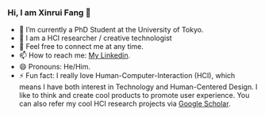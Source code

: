 ### Hi, I am Xinrui Fang 👋

- 🔭 I’m currently a PhD Student at the University of Tokyo. 
- 🌱 I am a HCI researcher / creative technologist
- 💬 Feel free to connect me at any time.
- 📫 How to reach me: [My Linkedin](https://www.linkedin.com/in/xinrui-fang/).
- 😄 Pronouns: He/Him.
- ⚡ Fun fact: I really love Human-Computer-Interaction (HCI), which means I have both interest in Technology and Human-Centered Design. I like to think and create cool products to promote user experience. You can also refer my cool HCI research projects via [Google Scholar](https://scholar.google.com/citations?user=ere6gk4AAAAJ&hl=en).



